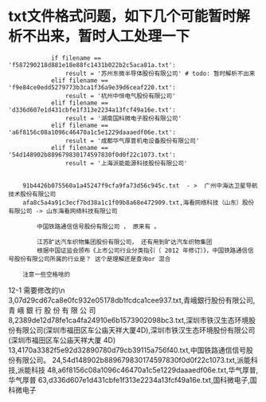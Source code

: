 # txt文件格式问题，如下几个可能暂时解析不出来，暂时人工处理一下
                if filename == 'f587290218d881e18e88fc1431b022b2c5aca81a.txt':
                    result = '苏州东微半导体股份有限公司' # todo: 暂时解析不出来
                elif filename == 'f9e84ce0edd5279773b3ca1f36a9e39d6ceaf220.txt':
                    result = '杭州中恒电气股份有限公司'
                elif filename == 'd336d607e1d431cbfe1f313e2234a13fcf49a16e.txt':
                    result = '湖南国科微电子股份有限公司'
                elif filename == 'a6f8156c08a1096c46470a1c5e1229daaaedf06e.txt':
                    result = '成都华气厚普机电设备股份有限公司'
                elif filename == '54d148902b889679830174597830f0d0f22c1073.txt':
                    result = '上海派能能源科技股份有限公司'

                
        91b4426b075560a1a45247f9cfa9fa73d56c945c.txt  - >  广州中海达卫星导航技术股份有限公司
        afa8c5a4a91c3ecf7bd38a1c1f09b8a68e472909.txt,海看网络科技（山东）股份有限公司 -> 山东海看网络科技有限公司

            中国铁路通信信号股份有限公司 ， 原来有 。

            江苏旷达汽车织物集团股份有限公司， 还有用到旷达汽车织物集团
            根据中国证监会颁布《上市公司行业分类指引（ 2012 年修订）》，中国铁路通信信号股份有限公司所属的行业是？ 这个是理解还是查询or 混合

        注意一些空格啥的

12-1
    需要修改的\n    
    3,07d29cd67ca8e0fc932e05178db1fcdca1cee937.txt,青峨銀行股份有限公司,青 峨 銀 行 股 份 有 限 公 司
    8,2389de12d78fe1ca4fa24910e6b1573902098bc3.txt,深圳市铁汉生态环境股份有限公司(深圳市福田区车公庙天祥大厦4D),深圳市铁汉生态环境股份有限公司 (深圳市福田区车公庙天祥大厦 4D)
    13,4170a3382f5e92d32890780d79cb39115a756f40.txt,中国铁路通信信号股份有限公司。
    24,54d148902b889679830174597830f0d0f22c1073.txt,派能科技,派能科技
    48,a6f8156c08a1096c46470a1c5e1229daaaedf06e.txt,华气厚普,华气厚普
    63,d336d607e1d431cbfe1f313e2234a13fcf49a16e.txt,国科微电子,国科微电子
